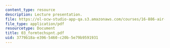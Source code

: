 ```yaml
---
content_type: resource
description: Lecture presentation.
file: https://ol-ocw-studio-app-qa.s3.amazonaws.com/courses/16-886-air-transportation-systems-architecting-spring-2004/3779b18ae3965460c20b5e79b9591931_03_formtechspnt.pdf
file_type: application/pdf
resourcetype: Document
title: 03_formtechspnt.pdf
uid: 3779b18a-e396-5460-c20b-5e79b9591931
---
```

